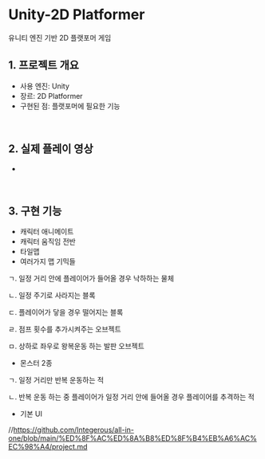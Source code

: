 # Unity-2D Platformer
유니티 엔진 기반 2D 플랫포머 게임

## 1. 프로젝트 개요
- 사용 엔진: Unity
- 장르: 2D Platformer
- 구현된 점: 플랫포머에 필요한 기능
</br>

## 2. 실제 플레이 영상
- 
</br>

## 3. 구현 기능
- 캐릭터 애니메이트
- 캐릭터 움직임 전반
- 타일맵
- 여러가지 맵 기믹들

ㄱ. 일정 거리 안에 플레이어가 들어올 경우 낙하하는 물체
 
ㄴ. 일정 주기로 사라지는 블록
 
ㄷ. 플레이어가 닿을 경우 떨어지는 블록
 
ㄹ. 점프 횟수를 추가시켜주는 오브젝트

ㅁ. 상하로 좌우로 왕복운동 하는 발판 오브젝트
 
- 몬스터 2종

ㄱ. 일정 거리만 반복 운동하는 적
 
ㄴ. 반복 운동 하는 중 플레이어가 일정 거리 안에 들어올 경우 플레이어를 추격하는 적
 
- 기본 UI



//https://github.com/Integerous/all-in-one/blob/main/%ED%8F%AC%ED%8A%B8%ED%8F%B4%EB%A6%AC%EC%98%A4/project.md
